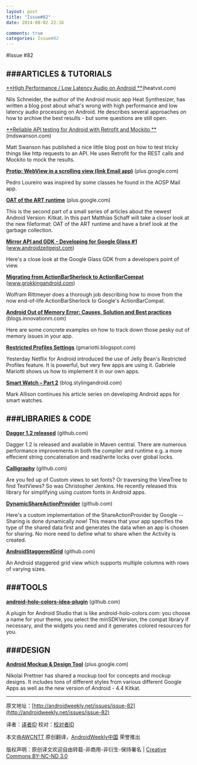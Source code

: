 ```yaml
---
layout: post
title: "Issue#82"
date: 2014-08-02 22:16

comments: true
categories: Issue#82
---
```


#Issue #82

###ARTICLES & TUTORIALS
---

[**High Performance / Low Latency Audio on Android **](http://heatvst.com/wp/2013/11/30/high-performance-low-latency-audio-on-android-why-it-still-doesnt-work/)(heatvst.com)

Nils Schneider, the author of the Android music app Heat Synthesizer, has written a blog post about what's wrong with high performance and low latency audio processing on Android. He describes several approaches on how to archive the best results - but some questions are still open.

 
[**Reliable API testing for Android with Retrofit and Mockito **](http://www.mdswanson.com/blog/2013/12/16/reliable-android-http-testing-with-retrofit-and-mockito.html)(mdswanson.com) 

Matt Swanson has published a nice little blog post on how to test tricky things like http requests to an API. He uses Retrofit for the REST calls and Mockito to mock the results.

[**Protip: WebView in a scrolling view (link Email app)**](https://plus.google.com/+PedroLoureiro/posts/FqU9Adzhtrv) (plus.google.com) 

Pedro Loureiro was inspired by some classes he found in the AOSP Mail app.

[**OAT of the ART runtime**](https://plus.google.com/+MatthiasSchaff/posts/WGXSXv2Aukr) (plus.google.com) 

This is the second part of a small series of articles about the newest Android Version: Kitkat. In this part Matthias Schaff will take a closer look at the new fileformat: OAT of the ART runtime and have a brief look at the garbage collection.

[**Mirror API and GDK - Developing for Google Glass #1**](http://www.androidzeitgeist.com/2013/12/mirror-api-gdk-developing-google-glass.html) (www.androidzeitgeist.com) 

Here's a close look at the Google Glass GDK from a developers point of view.

[**Migrating from ActionBarSherlock to ActionBarCompat**](http://www.grokkingandroid.com/migrating-actionbarsherlock-actionbarcompat/) (www.grokkingandroid.com) 

Wolfram Rittmeyer does a thorough job describing how to move from the now end-of-life ActionBarSherlock to Google's ActionBarCompat.

[**Android Out of Memory Error: Causes, Solution and 
Best practices**](http://blogs.innovationm.com/android-out-of-memory-error-causes-solution-and-best-practices/) (blogs.innovationm.com) 

Here are some concrete examples on how to track down those pesky out of memory issues in your app.

[**Restricted Profiles Settings**](http://gmariotti.blogspot.com/2013/12/restricted-profiles-settings.html) (gmariotti.blogspot.com) 

Yesterday Netflix for Android introduced the use of Jelly Bean's Restricted Profiles feature. It is powerful, but very few apps are using it. Gabriele Mariotti shows us how to implement it in our own apps.

[**Smart Watch – Part 2**](http://blog.stylingandroid.com/archives/2206) (blog.stylingandroid.com) 

Mark Allison continues his article series on developing Android apps for smart watches.

###LIBRARIES & CODE
---

[**Dagger 1.2 released**](https://github.com/square/dagger/blob/master/CHANGELOG.md#readme) (github.com) 

Dagger 1.2 is released and available in Maven central. There are numerous performance improvements in both the compiler and runtime e.g. a more effecient string concatenation and read/write locks over global locks.

[**Calligraphy**](https://github.com/chrisjenx/Calligraphy) (github.com) 

Are you fed up of Custom views to set fonts? Or traversing the ViewTree to find TextViews? So was Christopher Jenkins. He recently released this library for simplifying using custom fonts in Android apps.

[**DynamicShareActionProvider**](https://github.com/nikwen/DynamicShareActionProvider) (github.com) 

Here's a custom implementation of the ShareActionProvider by Google -- Sharing is done dynamically now! This means that your app specifies the type of the shared data first and generates the data when an app is chosen for sharing. No more need to define what to share when the Activity is created.

[**AndroidStaggeredGrid**](https://github.com/etsy/AndroidStaggeredGrid) (github.com) 

An Android staggered grid view which supports multiple columns with rows of varying sizes.

###TOOLS
---
 
[**android-holo-colors-idea-plugin**](https://github.com/jeromevdl/android-holo-colors-idea-plugin) (github.com) 

A plugin for Android Studio that is like android-holo-colors.com: you choose a name for your theme, you select the minSDKVersion, the compat library if necessary, and the widgets you need and it generates colored resources for you.

###DESIGN
---

[**Android Mockup & Design Tool**](https://plus.google.com/+NikolaiPrettner/posts/BAY3ZigL2VV) (plus.google.com)

Nikolai Prettner has shared a mockup tool for concepts and mockup designs. It includes tons of different styles from various different Google Apps as well as the new version of Android - 4.4 Kitkat.

---


原文地址：[http://androidweekly.net/issues/issue-82](http://androidweekly.net/issues/issue-82)

译者：[译者ID](https://github.com/译者ID) 校对：[校对者ID](https://github.com/校对者ID)

本文由[AWCNTT](https://github.com/AWCNTT) 原创翻译，[AndroidWeekly中国](http://www.androidweekly.cn/) 荣誉推出

版权声明：原创译文欢迎自由转载-非商用-非衍生-保持署名 | [Creative Commons BY-NC-ND 3.0](http://creativecommons.org/licenses/by-nc-nd/3.0/deed.zh)